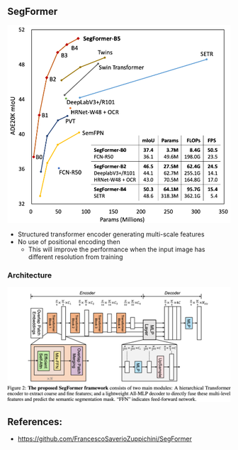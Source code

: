 
## SegFormer

<img src='./assets/bench.png'>

- Structured transformer encoder generating multi-scale features
- No use of positional encoding then
    - This will improve the performance when the input image has different resolution from training

### Architecture

<img src='./assets/arch.png'>





## References:
- https://github.com/FrancescoSaverioZuppichini/SegFormer